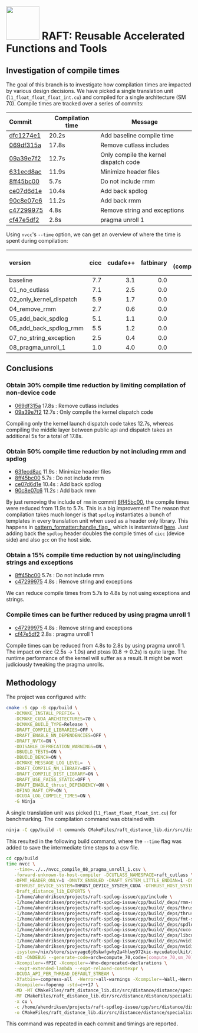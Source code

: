 # <div align="left"><img src="https://rapids.ai/assets/images/rapids_logo.png" width="90px"/>&nbsp;RAFT: Reusable Accelerated Functions and Tools</div>

## Investigation of compile times

The goal of this branch is to investigate how compilation times are impacted by
various design decisions. We have picked a single translation unit
(`l1_float_float_float_int.cu`) and compiled for a single architecture (SM 70).
Compile times are tracked over a series of commits:

| Commit                                                            | Compilation time | Message                               |
|:------------------------------------------------------------------|------------------|---------------------------------------|
| [dfc1274e1](https://github.com/ahendriksen/raft/commit/dfc1274e1) | 20.2s            | Add baseline compile time             |
| [069df315a](https://github.com/ahendriksen/raft/commit/069df315a) | 17.8s            | Remove cutlass includes               |
| [09a39e7f2](https://github.com/ahendriksen/raft/commit/09a39e7f2) | 12.7s            | Only compile the kernel dispatch code |
| [631ecd8ac](https://github.com/ahendriksen/raft/commit/631ecd8ac) | 11.9s            | Minimize header files                 |
| [8ff45bc00](https://github.com/ahendriksen/raft/commit/8ff45bc00) | 5.7s             | Do not include rmm                    |
| [ce07d6d1e](https://github.com/ahendriksen/raft/commit/ce07d6d1e) | 10.4s            | Add back spdlog                       |
| [90c8e07c6](https://github.com/ahendriksen/raft/commit/90c8e07c6) | 11.2s            | Add back rmm                          |
| [c47299975](https://github.com/ahendriksen/raft/commit/c47299975) | 4.8s             | Remove string and exceptions          |
| [cf47e5df2](https://github.com/ahendriksen/raft/commit/cf47e5df2) | 2.8s             | pragma unroll 1                       |

Using `nvcc`'s `--time` option, we can get an overview of where the time is spent during compilation:

| version                 | cicc | cudafe++ | fatbinary | gcc (compiling) | gcc (preprocessing 1) | gcc (preprocessing 4) | nvcc (driver) | ptxas | total |
|:------------------------|-----:|---------:|----------:|----------------:|----------------------:|----------------------:|--------------:|------:|------:|
| baseline                |  7.7 |      3.1 |       0.0 |             6.7 |                   0.7 |                   0.7 |           0.1 |   0.8 |  19.7 |
| 01_no_cutlass           |  7.1 |      2.5 |       0.0 |             6.2 |                   0.5 |                   0.5 |           0.0 |   0.8 |  17.7 |
| 02_only_kernel_dispatch |  5.9 |      1.7 |       0.0 |             3.5 |                   0.3 |                   0.3 |           0.0 |   0.8 |  12.6 |
| 04_remove_rmm           |  2.7 |      0.6 |       0.0 |             1.1 |                   0.2 |                   0.2 |           0.0 |   0.8 |   5.6 |
| 05_add_back_spdlog      |  5.1 |      1.1 |       0.0 |             2.9 |                   0.2 |                   0.2 |           0.0 |   0.8 |  10.4 |
| 06_add_back_spdlog_rmm  |  5.5 |      1.2 |       0.0 |             3.1 |                   0.3 |                   0.3 |           0.0 |   0.8 |  11.1 |
| 07_no_string_exception  |  2.5 |      0.4 |       0.0 |             0.6 |                   0.2 |                   0.2 |           0.0 |   0.8 |   4.8 |
| 08_pragma_unroll_1      |  1.0 |      4.0 |       0.0 |             0.6 |                   0.2 |                   0.2 |           0.0 |   0.2 |   2.7 |


## Conclusions

### Obtain 30% compile time reduction by limiting compilation of non-device code
- [069df315a](https://github.com/ahendriksen/raft/commit/069df315a) 17.8s : Remove cutlass includes
- [09a39e7f2](https://github.com/ahendriksen/raft/commit/09a39e7f2) 12.7s : Only compile the kernel dispatch code

Compiling only the kernel launch dispatch code takes 12.7s, whereas compiling
the middle layer between public api and dispatch takes an additional 5s for a
total of 17.8s.

### Obtain 50% compile time reduction by not including rmm and spdlog
- [631ecd8ac](https://github.com/ahendriksen/raft/commit/631ecd8ac) 11.9s : Minimize header files
- [8ff45bc00](https://github.com/ahendriksen/raft/commit/8ff45bc00)  5.7s : Do not include rmm
- [ce07d6d1e](https://github.com/ahendriksen/raft/commit/ce07d6d1e) 10.4s : Add back spdlog
- [90c8e07c6](https://github.com/ahendriksen/raft/commit/90c8e07c6) 11.2s : Add back rmm

By just removing the include of `rmm` in commit
[8ff45bc00](https://github.com/ahendriksen/raft/commit/8ff45bc00), the compile
times were reduced from 11.9s to 5.7s. This is a big improvement! The reason
that compilation takes much longer is that `spdlog` instantiates a bunch of
templates in every translation unit when used as a header only library. This
happens in
[pattern_formatter::handle_flag_](https://github.com/gabime/spdlog/blob/da14258533cb951ce85087ceb45556e0b8253660/include/spdlog/pattern_formatter-inl.h#L1105),
which is instantiated
[here](https://github.com/gabime/spdlog/blob/da14258533cb951ce85087ceb45556e0b8253660/include/spdlog/pattern_formatter-inl.h#L1410).
Just adding back the `spdlog` header doubles the compile times of `cicc` (device
side) and also `gcc` on the host side.

### Obtain a 15% compile time reduction by not using/including strings and exceptions
- [8ff45bc00](https://github.com/ahendriksen/raft/commit/8ff45bc00)  5.7s : Do not include rmm
- [c47299975](https://github.com/ahendriksen/raft/commit/c47299975)  4.8s : Remove string and exceptions

We can reduce compile times from 5.7s to 4.8s by not using exceptions and strings. 

### Compile times can be further reduced by using pragma unroll 1
- [c47299975](https://github.com/ahendriksen/raft/commit/c47299975)  4.8s : Remove string and exceptions
- [cf47e5df2](https://github.com/ahendriksen/raft/commit/cf47e5df2)  2.8s : pragma unroll 1

Compile times can be reduced from 4.8s to 2.8s by using pragma unroll 1. The
impact on cicc (2.5s -> 1.0s) and ptxas (0.8 -> 0.2s) is quite large. The
runtime performance of the kernel will suffer as a result. It might be wort
judiciously tweaking the pragma unrolls.

## Methodology

The project was configured with: 

``` sh
cmake -S cpp -B cpp/build \
   -DCMAKE_INSTALL_PREFIX= \
   -DCMAKE_CUDA_ARCHITECTURES=70 \
   -DCMAKE_BUILD_TYPE=Release \
   -DRAFT_COMPILE_LIBRARIES=OFF \
   -DRAFT_ENABLE_NN_DEPENDENCIES=OFF \
   -DRAFT_NVTX=ON \
   -DDISABLE_DEPRECATION_WARNINGS=ON \
   -DBUILD_TESTS=ON \
   -DBUILD_BENCH=ON \
   -DCMAKE_MESSAGE_LOG_LEVEL=  \
   -DRAFT_COMPILE_NN_LIBRARY=OFF \
   -DRAFT_COMPILE_DIST_LIBRARY=ON \
   -DRAFT_USE_FAISS_STATIC=OFF \
   -DRAFT_ENABLE_thrust_DEPENDENCY=ON \
   -DFIND_RAFT_CPP=ON \
   -DCUDA_LOG_COMPILE_TIMES=ON \
   -G Ninja
```

A single translation unit was picked (`l1_float_float_float_int.cu`) for
benchmarking. The compilation command was obtained with

``` sh
ninja -C cpp/build -t commands CMakeFiles/raft_distance_lib.dir/src/distance/distance/specializations/detail/l1_float_float_float_int.cu.o
```

This resulted in the following build command, where the `--time` flag was added
to save the intermediate time steps to a csv file.

``` sh
cd cpp/build
time nvcc \
   --time=../../nvcc_compile_08_pragma_unroll_1.csv \
   -forward-unknown-to-host-compiler -DCUTLASS_NAMESPACE=raft_cutlass \
   -DFMT_HEADER_ONLY=1 -DNVTX_ENABLED -DRAFT_SYSTEM_LITTLE_ENDIAN=1 -DSPDLOG_FMT_EXTERNAL \
   -DTHRUST_DEVICE_SYSTEM=THRUST_DEVICE_SYSTEM_CUDA -DTHRUST_HOST_SYSTEM=THRUST_HOST_SYSTEM_CPP \
   -Draft_distance_lib_EXPORTS \
   -I/home/ahendriksen/projects/raft-spdlog-issue/cpp/include \
   -I/home/ahendriksen/projects/raft-spdlog-issue/cpp/build/_deps/rmm-src/include \
   -I/home/ahendriksen/projects/raft-spdlog-issue/cpp/build/_deps/thrust-src \
   -I/home/ahendriksen/projects/raft-spdlog-issue/cpp/build/_deps/thrust-src/dependencies/cub \
   -I/home/ahendriksen/projects/raft-spdlog-issue/cpp/build/_deps/fmt-src/include \
   -I/home/ahendriksen/projects/raft-spdlog-issue/cpp/build/_deps/spdlog-src/include \
   -I/home/ahendriksen/projects/raft-spdlog-issue/cpp/build/_deps/cuco-src/include \
   -I/home/ahendriksen/projects/raft-spdlog-issue/cpp/build/_deps/libcudacxx-src/lib/cmake/libcudacxx/../../../include \
   -I/home/ahendriksen/projects/raft-spdlog-issue/cpp/build/_deps/nvidiacutlass-src/include \
   -I/home/ahendriksen/projects/raft-spdlog-issue/cpp/build/_deps/nvidiacutlass-build/include \
   -isystem=/nix/store/sivnyagc6j0skwfgwhy2a4hlwy972kic-mycudatoolkit/include \
   -O3 -DNDEBUG --generate-code=arch=compute_70,code=[compute_70,sm_70] \
   -Xcompiler=-fPIC -Xcompiler=-Wno-deprecated-declarations \
   --expt-extended-lambda --expt-relaxed-constexpr \
   -DCUDA_API_PER_THREAD_DEFAULT_STREAM \
   -Xfatbin=-compress-all  -Werror=all-warnings -Xcompiler=-Wall,-Werror,-Wno-error=deprecated-declarations \
   -Xcompiler=-fopenmp -std=c++17 \
   -MD -MT CMakeFiles/raft_distance_lib.dir/src/distance/distance/specializations/detail/l1_float_float_float_int.cu.o \
   -MF CMakeFiles/raft_distance_lib.dir/src/distance/distance/specializations/detail/l1_float_float_float_int.cu.o.d \
   -x cu \
   -c /home/ahendriksen/projects/raft-spdlog-issue/cpp/src/distance/distance/specializations/detail/l1_float_float_float_int.cu \
   -o CMakeFiles/raft_distance_lib.dir/src/distance/distance/specializations/detail/l1_float_float_float_int.cu.o
```
This command was repeated in each commit and timings are reported.
